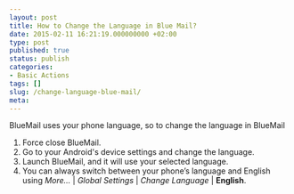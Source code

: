 ```yaml
---
layout: post
title: How to Change the Language in Blue Mail?
date: 2015-02-11 16:21:19.000000000 +02:00
type: post
published: true
status: publish
categories:
- Basic Actions
tags: []
slug: /change-language-blue-mail/
meta:
---
```


BlueMail uses your phone language, so to change the language in BlueMail

1. Force close BlueMail.
2. Go to your Android's device settings and change the language.
3. Launch BlueMail, and it will use your selected language.
4. You can always switch between your phone’s language and English using *More...* \| *Global Settings* \| *Change Language* \| **English**.